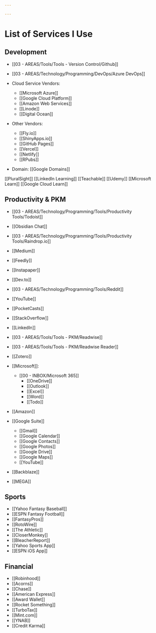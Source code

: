 ```yaml
---

---
```


# List of Services I Use

## Development

- [[03 - AREAS/Tools/Tools - Version Control/Github]]
- [[03 - AREAS/Technology/Programming/DevOps/Azure DevOps]]

- Cloud Service Vendors:
	- [[Microsoft Azure]]
	- [[Google Cloud Platform]]
	- [[Amazon Web Services]]
	- [[Linode]]
	- [[Digital Ocean]]

- Other Vendors:
	- [[Fly.io]]
	- [[ShinyApps.io]]
	- [[GitHub Pages]]
	- [[Vercel]]
	- [[Netlify]]
	- [[RPubs]]

- Domain: [[Google Domains]]

[[PluralSight]]
[[LinkedIn Learning]]
[[Teachable]]
[[Udemy]]
[[Microsoft Learn]]
[[Google Cloud Learn]]


## Productivity & PKM

- [[03 - AREAS/Technology/Programming/Tools/Productivity Tools/Todoist]]
- [[Obsidian Chat]]
- [[03 - AREAS/Technology/Programming/Tools/Productivity Tools/Raindrop.io]]
- [[Medium]]
- [[Feedly]]
- [[Instapaper]]
- [[Dev.to]]
- [[03 - AREAS/Technology/Programming/Tools/Reddit]]
- [[YouTube]]
- [[PocketCasts]]
- [[StackOverflow]]
- [[LinkedIn]]
- [[03 - AREAS/Tools/Tools - PKM/Readwise]]
- [[03 - AREAS/Tools/Tools - PKM/Readwise Reader]]
- [[Zotero]]

- [[Microsoft]]:
	- [[00 - INBOX/Microsoft 365]]
		- [[OneDrive]]
		- [[Outlook]]
		- [[Excel]]
		- [[Word]]
		- [[Todo]]

- [[Amazon]]

- [[Google Suite]]
	- [[Gmail]]
	- [[Google Calendar]]
	- [[Google Contacts]]
	- [[Google Photos]]
	- [[Google Drive]]
	- [[Google Maps]]
	- [[YouTube]]


- [[Backblaze]]
- [[MEGA]]

## Sports

- [[Yahoo Fantasy Baseball]]
- [[ESPN Fantasy Football]]
- [[FantasyPros]]
- [[RotoWire]]
- [[The Athletic]]
- [[CloserMonkey]]
- [[BleacherReport]]
- [[Yahoo Sports App]]
- [[ESPN iOS App]]


## Financial

- [[Robinhood]]
- [[Acorns]]
- [[Chase]]
- [[American Express]]
- [[Award Wallet]]
- [[Rocket Something]]
- [[TurboTax]]
- [[Mint.com]]
- [[YNAB]]
- [[Credit Karma]]
